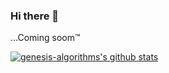 ### Hi there 👋

...Coming soom™ 

<!--
**genesis-algorithms/genesis-algorithms** is a ✨ _special_ ✨ repository because its `README.md` (this file) appears on your GitHub profile.

Here are some ideas to get you started:

- 🔭 I’m currently working on ...
- 🌱 I’m currently learning ...
- 👯 I’m looking to collaborate on ...
- 🤔 I’m looking for help with ...
- 💬 Ask me about ...
- 📫 How to reach me: ...
- 😄 Pronouns: ...
- ⚡ Fun fact: ...
-->

[![genesis-algorithms's github stats](https://github-readme-stats.vercel.app/api?username=genesis-algorithms&show_icons=true&theme=merko)](https://github.com/genesis-algorithms/github-readme-stats)

